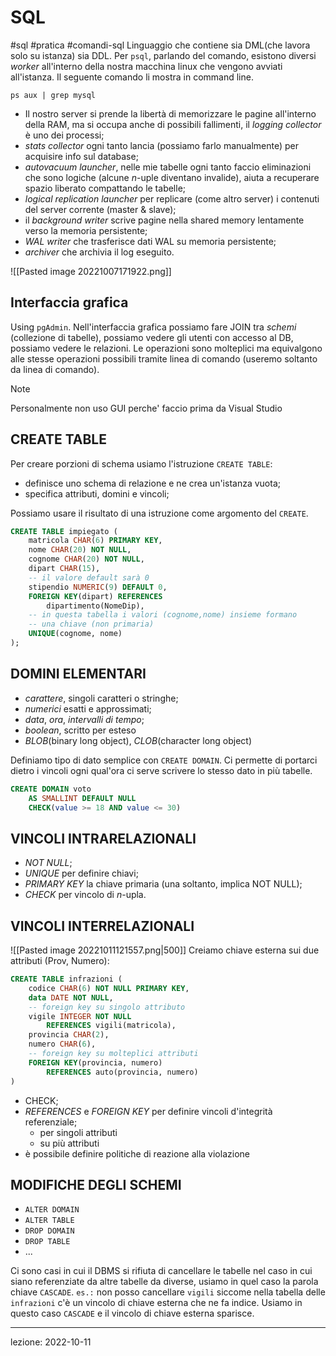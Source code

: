 # SQL
#sql #pratica #comandi-sql
Linguaggio che contiene sia DML(che lavora solo su istanza) sia DDL.
Per `psql`, parlando del comando, esistono diversi *worker* all'interno della nostra macchina linux che vengono avviati all'istanza. Il seguente comando li mostra in command line.
```
ps aux | grep mysql
```

- Il nostro server si prende la libertà di memorizzare le pagine all'interno della RAM, ma si occupa anche di possibili fallimenti, il *logging collector* è uno dei processi;
- *stats collector* ogni tanto lancia (possiamo farlo manualmente) per acquisire info sul database;
- *autovacuum launcher*, nelle mie tabelle ogni tanto faccio eliminazioni che sono logiche (alcune $n$-uple diventano invalide), aiuta a recuperare spazio liberato compattando le tabelle;
- *logical replication launcher* per replicare (come altro server) i contenuti del server corrente (master & slave);
- il *background writer* scrive pagine nella shared memory lentamente verso la memoria persistente;
- *WAL writer* che trasferisce dati WAL su memoria persistente;
- *archiver* che archivia il log eseguito.

![[Pasted image 20221007171922.png]]

## Interfaccia grafica
Using `pgAdmin`.
Nell'interfaccia grafica possiamo fare JOIN tra *schemi* (collezione di tabelle), possiamo vedere gli utenti con accesso al DB, possiamo vedere le relazioni. Le operazioni sono molteplici ma equivalgono alle stesse operazioni possibili tramite linea di comando (useremo soltanto da linea di comando).
> [!note]
> Personalmente non uso GUI perche' faccio prima da Visual Studio

## CREATE TABLE
Per creare porzioni di schema usiamo l'istruzione `CREATE TABLE`:
- definisce uno schema di relazione e ne crea un'istanza vuota;
- specifica attributi, domini e vincoli;

Possiamo usare il risultato di una istruzione come argomento del `CREATE`.

```sql
CREATE TABLE impiegato (
	matricola CHAR(6) PRIMARY KEY,
	nome CHAR(20) NOT NULL,
	cognome CHAR(20) NOT NULL,
	dipart CHAR(15),
	-- il valore default sarà 0
	stipendio NUMERIC(9) DEFAULT 0,
	FOREIGN KEY(dipart) REFERENCES
		dipartimento(NomeDip),
	-- in questa tabella i valori (cognome,nome) insieme formano
	-- una chiave (non primaria)
	UNIQUE(cognome, nome)
);
```

## DOMINI ELEMENTARI
- *carattere*, singoli caratteri o stringhe;
- *numerici* esatti e approssimati;
- *data*, *ora*, *intervalli di tempo*;
- *boolean*, scritto per esteso
- *BLOB*(binary long object), *CLOB*(character long object)

Definiamo tipo di dato semplice con `CREATE DOMAIN`.
Ci permette di portarci dietro i vincoli ogni qual'ora ci serve scrivere lo stesso dato in più tabelle.
```sql
CREATE DOMAIN voto
	AS SMALLINT DEFAULT NULL
	CHECK(value >= 18 AND value <= 30)
```

## VINCOLI INTRARELAZIONALI
- *NOT NULL*;
- *UNIQUE* per definire chiavi;
- *PRIMARY KEY* la chiave primaria (una soltanto, implica NOT NULL);
- *CHECK* per vincolo di $n$-upla.

## VINCOLI INTERRELAZIONALI
![[Pasted image 20221011121557.png|500]]
Creiamo chiave esterna sui due attributi (Prov, Numero):
```sql
CREATE TABLE infrazioni (
	codice CHAR(6) NOT NULL PRIMARY KEY,
	data DATE NOT NULL,
	-- foreign key su singolo attributo
	vigile INTEGER NOT NULL
		REFERENCES vigili(matricola),
	provincia CHAR(2),
	numero CHAR(6),
	-- foreign key su molteplici attributi
	FOREIGN KEY(provincia, numero)
		REFERENCES auto(provincia, numero)
)
```

- CHECK;
- *REFERENCES* e *FOREIGN KEY* per definire vincoli d'integrità referenziale;
	- per singoli attributi
	- su più attributi
- è possibile definire politiche di reazione alla violazione

## MODIFICHE DEGLI SCHEMI
- `ALTER DOMAIN`
- `ALTER TABLE`
- `DROP DOMAIN`
- `DROP TABLE`
- ...

Ci sono casi in cui il DBMS si rifiuta di cancellare le tabelle nel caso in cui siano referenziate da altre tabelle da diverse, usiamo in quel caso la parola chiave `CASCADE`.
`es.:` non posso cancellare `vigili` siccome nella tabella delle `infrazioni` c'è un vincolo di chiave esterna che ne fa indice. Usiamo in questo caso `CASCADE` e il vincolo di chiave esterna sparisce.



---
lezione: 2022-10-11